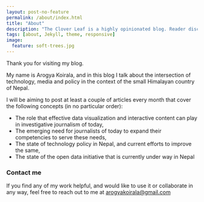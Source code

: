 ```yaml
---
layout: post-no-feature
permalink: /about/index.html
title: "About"
description: "The Clover Leaf is a highly opinionated blog. Reader discretion is advised." 
tags: [about, Jekyll, theme, responsive]
image:
  feature: soft-trees.jpg
---
```


Thank you for visiting my blog.

My name is Arogya Koirala, and in this blog I talk about the intersection of technology, media and policy in the context of the small Himalayan country of Nepal.

I will be aiming to post at least a couple of articles every month that cover the following concepts (in no particular order):

- The role that effective data visualization and interactive content can play in investigative journalism of today,
- The emerging need for journalists of today to expand their competencies to serve these needs,
- The state of technology policy in Nepal, and current efforts to improve the same,
- The state of the open data initiative that is currently under way in Nepal

### Contact me

If you find any of my work helpful, and would like to use it or collaborate in any way, feel free to reach out to me at [arogyakoirala@gmail.com](mailto:arogyakoirala@gmail.com)

